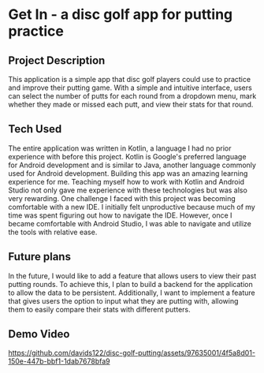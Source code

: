 # Get In - a disc golf app for putting practice 

## Project Description
This application is a simple app that disc golf players could use to practice and improve their putting game. With a simple and intuitive interface, users can select the number of putts for each round from a dropdown menu, mark whether they made or missed each putt, and view their stats for that round. 

## Tech Used
The entire application was written in Kotlin, a language I had no prior experience with before this project. Kotlin is Google's preferred language for Android development and is similar to Java, another language commonly used for Android development. Building this app was an amazing learning experience for me. Teaching myself how to work with Kotlin and Android Studio not only gave me experience with these technologies but was also very rewarding. One challenge I faced with this project was becoming comfortable with a new IDE. I initially felt unproductive because much of my time was spent figuring out how to navigate the IDE. However, once I became comfortable with Android Studio, I was able to navigate and utilize the tools with relative ease. 

## Future plans
In the future, I would like to add a feature that allows users to view their past putting rounds. To achieve this, I plan to build a backend for the application to allow the data to be persistent. Additionally, I want to implement a feature that gives users the option to input what they are putting with, allowing them to easily compare their stats with different putters.


## Demo Video
https://github.com/davids122/disc-golf-putting/assets/97635001/4f5a8d01-150e-447b-bbf1-1dab7678bfa9

